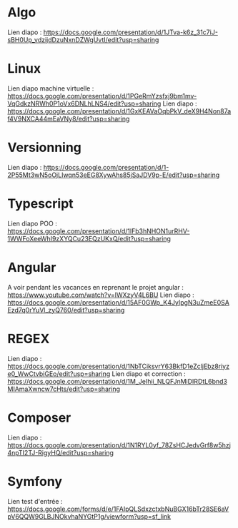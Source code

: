 # Algo
Lien diapo : https://docs.google.com/presentation/d/1JTva-k6z_31c7iJ-sBH0Up_vdzijdDzuNxnDZWgUvtI/edit?usp=sharing

# Linux
Lien diapo machine virtuelle : https://docs.google.com/presentation/d/1PGeRmYzsfxj9bm1mv-VqGdkzNRWh0P1oVx6DNLhLNS4/edit?usp=sharing
Lien diapo : https://docs.google.com/presentation/d/1GxKEAVaOqbPkV_deX9H4Non87af4V9NXCA44mEaVNy8/edit?usp=sharing

# Versionning
Lien diapo : https://docs.google.com/presentation/d/1-2P55Mt3wN5oOjLIwqn53eEG8XywAhs85jSaJDV9p-E/edit?usp=sharing

# Typescript
Lien diapo POO : https://docs.google.com/presentation/d/1lFb3hNHON1urRHV-1WWFoXeeWhI9zXYQCu23EQzUKxQ/edit?usp=sharing

# Angular
A voir pendant les vacances en reprenant le projet angular : https://www.youtube.com/watch?v=IWXzyV4L6BU
Lien diapo : https://docs.google.com/presentation/d/15AF0GWp_K4JyIpgN3uZmeE0SAEzd7q0rYuVl_zyQ760/edit?usp=sharing

# REGEX
Lien diapo : https://docs.google.com/presentation/d/1NbTCiksvrY63BkfD1eZcljEbz8riyze0_WwCtvbiGEo/edit?usp=sharing
Lien diapo et correction : https://docs.google.com/presentation/d/1M_JeIhii_NLQFJnMiDIRDtL6bnd3MIAmaXwncw7cHts/edit?usp=sharing

# Composer
Lien diapo : https://docs.google.com/presentation/d/1N1RYL0yf_78ZsHCJedvGrf8w5hzj4npTI2TJ-RigyHQ/edit?usp=sharing

# Symfony
Lien test d'entrée : https://docs.google.com/forms/d/e/1FAIpQLSdxzctxbNuBGX16bTr28SE6aVpV6QQW9GLBJNOkvhaNYGtP1g/viewform?usp=sf_link
